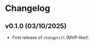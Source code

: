 # Changelog

<!--next-version-placeholder-->

## v0.1.0 (03/10/2025)

- First release of `chatgptctl` (MVP-like)!
